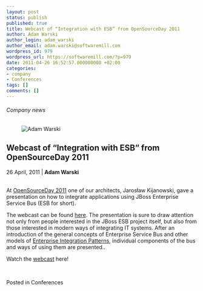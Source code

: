 ```yaml
---
layout: post
status: publish
published: true
title: Webcast of “Integration with ESB” from OpenSourceDay 2011
author: Adam Warski
author_login: adam_warski
author_email: adam.warski@softwaremill.com
wordpress_id: 979
wordpress_url: https://softwaremill.com/?p=979
date: 2011-04-26 16:52:57.000000000 +02:00
categories:
- company
- Conferences
tags: []
comments: []
---
```


<h6>Company news</h6>
<div class="post-header clearfix">
<figure><div class="image"><img src="https://softwaremill.com/wp-content/uploads/2013/08/warski.jpg" alt="Adam Warski"></div></figure><div class="title">
<h2 class="font-dark-blue font-normal">Webcast of “Integration with ESB” from OpenSourceDay 2011</h2>26 April, 2011 | <b>Adam Warski</b><br><br>
</div>
</div>
<div class="post-rows"><div class="text">
<p id="Postyarchiwalne-Webcastof“IntegrationwithESB”fromOpenSourceDay2011">At <a href="http://www.opensourceday.pl/" rel="nofollow">OpenSourceDay 2011</a> one of our architects, Jarosław Kijanowski, gave a presentation on how to integrate applications using JBoss Enterprise Service Bus (ESB for short).</p>
<p>The webcast can be found <a href="http://www.opensourceday.pl/pl/art,jaroslaw,kijanowski,softwaremill,1543.html" rel="nofollow">here</a>. The presentation is sure to draw attention not only from people interested in the JBoss ESB project itself, but also from those interested in modern ways of integrating IT systems. After an introduction of the general concepts of Enterprise Service Bus and other models of <a href="http://www.enterpriseintegrationpatterns.com/" rel="nofollow">Enterprise Integration Patterns</a>, individual components of the bus and ways of using them are presented..</p>
<p>Watch the <a href="http://www.opensourceday.pl/pl/art,jaroslaw,kijanowski,softwaremill,1543.html" rel="nofollow">webcast</a> here!</p>
<p> </p>
</div></div>
<div class="post-footer">Posted in Conferences</div>
